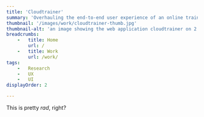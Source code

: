 ```yaml
---
title: 'Cloudtrainer'
summary: 'Overhauling the end-to-end user experience of an online training an platform.'
thumbnail: '/images/work/cloudtrainer-thumb.jpg'
thumbnail-alt: 'an image showing the web application cloudtrainer on 2 ipads'
breadcrumbs:
    -   title: Home
        url: /
    -   title: Work
        url: /work/
tags:
    -   Research
    -   UX
    -   UI
displayOrder: 2

---
```


This is pretty _rad_, right?